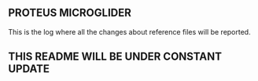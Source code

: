 PROTEUS MICROGLIDER
-
This is the log where all the changes about reference files will be reported.

THIS README WILL BE UNDER CONSTANT UPDATE
-



